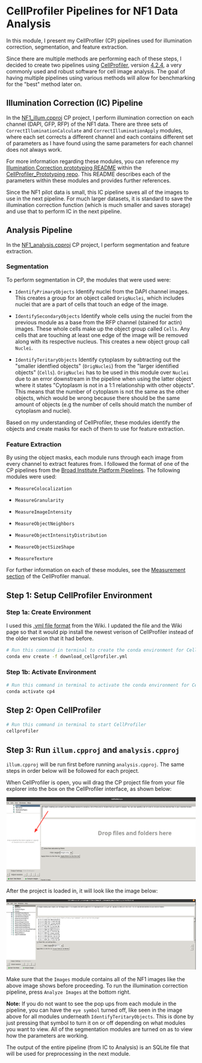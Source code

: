 # CellProfiler Pipelines for NF1 Data Analysis

In this module, I present my CellProfiler (CP) pipelines used for illumination correction, segmentation, and feature extraction.

Since there are multiple methods are performing each of these steps, I decided to create two pipelines using [CellProfiler](https://cellprofiler.org/), version [4.2.4](https://cellprofiler-manual.s3.amazonaws.com/CellProfiler-4.2.4/index.html), a very commonly used and robust software for cell image analysis.
The goal of having multiple pipelines using various methods will allow for benchmarking for the "best" method later on. 

## Illumination Correction (IC) Pipeline

In the [NF1_illum.cpproj](Pipelines/NF1_illum.cpproj) CP project, I perform illumination correction on each channel (DAPI, GFP, RFP) of the NF1 data. 
There are three sets of `CorrectIlluminationCalculate` and `CorrectIlluminationApply` modules, where each set corrects a different channel and each contains different set of parameters as I have found using the same parameters for each channel does not always work.

For more information regarding these modules, you can reference my [Illumination Correction prototyping README](https://github.com/WayScience/CellProfiler_Prototyping/tree/main/1.illumination_correction) within the [CellProfiler_Prototyping repo](https://github.com/WayScience/CellProfiler_Prototyping). 
This README describes each of the parameters within these modules and provides further references.

Since the NF1 pilot data is small, this IC pipeline saves all of the images to use in the next pipeline.
For much larger datasets, it is standard to save the illumination correction function (which is much smaller and saves storage) and use that to perform IC in the next pipeline.

## Analysis Pipeline

In the [NF1_analysis.cpproj](Pipelines/NF1_analysis.cpproj) CP project, I perform segmentation and feature extraction.

### Segmentation

To perform segmentation in CP, the modules that were used were:

- `IdentifyPrimaryObjects` Identify nuclei from the DAPI channel images. This creates a group for an object called `OrigNuclei`, which includes nuclei that are a part of cells that touch an edge of the image.

- `IdentifySecondaryObjects` Identify whole cells using the nuclei from the previous module as a base from the RFP channel (stained for actin) images. 
These whole cells make up the object group called `Cells`.
Any cells that are touching at least one edge of the image will be removed along with its respective nucleus. 
This creates a new object group call `Nuclei`.

- `IdentifyTeritaryObjects` Identify cytoplasm by subtracting out the "smaller identfied objects" (`OrigNuclei`) from the "larger identified objects" (`Cells`). 
`OrigNuclei` has to be used in this module over `Nuclei` due to an error downstream in the pipeline when using the latter object where it states "Cytoplasm is not in a 1:1 relationship with other objects".
This means that the number of cytoplasm is not the same as the other objects, which would be wrong because there should be the same amount of objects (e.g the number of cells should match the number of cytoplasm and nuclei).

Based on my understanding of CellProfiler, these modules identify the objects and create masks for each of them to use for feature extraction.

### Feature Extraction

By using the object masks, each module runs through each image from every channel to extract features from.
I followed the format of one of the CP pipelines from the [Broad Institute Platform Pipelines](https://github.com/broadinstitute/imaging-platform-pipelines/blob/master/cellpainting_UMUC9_20x_phenix_bin2/analysis_without_batchfile.cppipe).
The following modules were used:

- `MeasureColocalization`

- `MeasureGranularity`

- `MeasureImageIntensity`

- `MeasureObjectNeighbors`

- `MeasureObjectIntensityDistribution`

- `MeasureObjectSizeShape`

- `MeasureTexture`

For further information on each of these modules, see the [Measurement section](https://cellprofiler-manual.s3.amazonaws.com/CellProfiler-4.2.1/modules/measurement.html) of the CellProfiler manual.

## Step 1: Setup CellProfiler Environment

### Step 1a: Create Environment
 
 I used this [.yml file format](https://github.com/CellProfiler/CellProfiler/wiki/Conda-Installation) from the Wiki. I updated the file and the Wiki page so that it would pip install the newest verison of CellProfiler instead of the older version that it had before.

 ```sh
# Run this command in terminal to create the conda environment for CellProfiler
conda env create -f download_cellprofiler.yml
```

### Step 1b: Activate Environment

```sh
# Run this command in terminal to activate the conda environment for CellProfiler
conda activate cp4
```

## Step 2: Open CellProfiler

```sh
# Run this command in terminal to start CellProfiler
cellprofiler
```

## Step 3: Run `illum.cpproj` and `analysis.cpproj`

`illum.cpproj` will be run first before running `analysis.cpproj`.
The same steps in order below will be followed for each project.

When CellProfiler is open, you will drag the CP project file from your file explorer into the box on the CellProfiler interface, as shown below:

![CellProfiler_fig1.png](Example_Images/CellProfiler_fig1.png)

After the project is loaded in, it will look like the image below:

![CellProfiler_pipeline.png](Example_Images/CellProfiler_pipeline.png)

Make sure that the `Images` module contains all of the NF1 images like the above image shows before proceeding.
To run the illumination correction pipeline, press `Analyze Images` at the bottom right.

**Note:** If you do not want to see the pop ups from each module in the pipeline, you can have the `eye symbol` turned off, like seen in the image above for all modules underneath `IdentifyTeritaryObjects`. 
This is done by just pressing that symbol to turn it on or off depending on what modules you want to view.
All of the segmentation modules are turned on as to view how the parameters are working.

The output of the entire pipeline (from IC to Analysis) is an SQLite file that will be used for preprocessing in the next module.